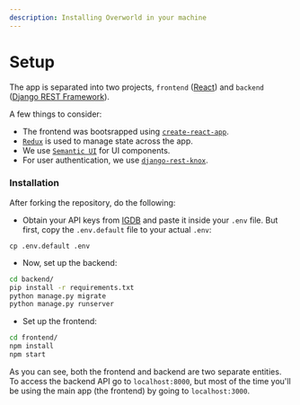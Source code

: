 ```yaml
---
description: Installing Overworld in your machine
---
```


# Setup

The app is separated into two projects, `frontend` \([React](https://reactjs.org/)\) and `backend` \([Django REST Framework](https://www.django-rest-framework.org/)\).

A few things to consider:

* The frontend was bootsrapped using [`create-react-app`](https://github.com/facebook/create-react-app).
* [`Redux`](https://redux.js.org/) is used to manage state across the app.
* We use [`Semantic UI`](https://react.semantic-ui.com/) for UI components.
* For user authentication, we use [`django-rest-knox`](https://github.com/James1345/django-rest-knox).

### Installation

After forking the repository, do the following:

* Obtain your API keys from [IGDB](https://api.igdb.com) and paste it inside your `.env` file. But first, copy the `.env.default` file to your actual `.env`:

```text
cp .env.default .env
```

* Now, set up the backend:

```bash
cd backend/
pip install -r requirements.txt
python manage.py migrate
python manage.py runserver
```

* Set up the frontend: 

```bash
cd frontend/
npm install
npm start
```

As you can see, both the frontend and backend are two separate entities. To access the backend API go to `localhost:8000`, but most of the time you'll be using the main app \(the frontend\) by going to `localhost:3000`.

